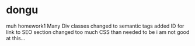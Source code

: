 # dongu
muh homework1
Many Div classes changed to semantic tags
added ID for link to SEO section
changed too much CSS than needed to be
i am not good at this...
